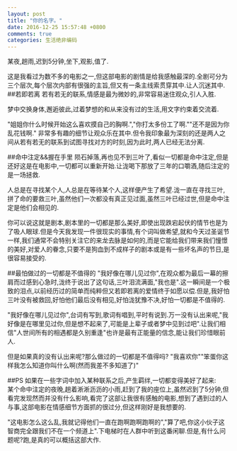 ```yaml
---
layout: post
title: "你的名字。"
date: 2016-12-25 15:57:48 +0800
comments: true
categories: 生活绝非编码
---
```


某夜,趟雨,迟到5分钟,坐下,观影,值了.
<!--more-->
这是我看过为数不多的电影之一,但这部电影的剧情是给我感触最深的.全剧可分为三个层次,每个层次内部有很强的主旨,但又有一条主线索贯穿其中.让人沉迷其中.
##若即若离
若有若无的联系,情感是最为微妙的,非常容易迷住观众,引人入胜.

梦中交换身体,邂逅彼此,过着梦想的和从来没有过的生活,用文字约束着交流着.

"姐姐你什么时候开始这么喜欢摸自己的胸啊.","你打太多份工了啊.""还不是因为你乱花钱啊." 非常多有趣的细节让观众乐在其中.但令我印象最为深刻的还是两人之间从若有若无的联系到试图寻找对方的时刻,因为此时,两人已经无法分离.

##命中注定&&握在手里
陨石掉落,再也见不到三叶了,看似一切都是命中注定,但是还好这是在电影中,一切都可以重新开始.让泷喝下那放了三年的口嚼酒,随后注定的是一场拯救.

人总是在寻找某个人,人总是在等待某个人,这样便产生了希望.泷一直在寻找三叶,拼了命的要救三叶,虽然他们一次都没有真正见过面,虽然三叶已经过世,但是命中注定是他们会相见的.

你可以说这就是剧本,剧本里的一切都是那么美好,即使出现跌宕起伏的情节也是为了吸人眼球.但是今天我发现一件很现实的事情,有个词叫做希望,就和今天过圣诞节一样,我们通常不会特别关注它的来龙去脉是如何的,而是它能给我们带来我们憧憬的美好,对爱人的眷念,只要不是狗血到不成样子的剧本或是有一些坏名声的节日,是很容易接受的.

##最怕做过的一切都是不值得的
"我好像在哪儿见过你",在观众都为最后一幕的擦肩而过感到心急时,泷终于说出了这句话,三叶泪流满面,"我也是".这一瞬间是一个极致的泪点,以前经历过的简单而纯粹但又若即若离的爱情终于如愿以偿.但是,我好怕三叶没有被救回,好怕他们最后没有相见,好怕泷犹豫不决,好怕一切都是不值得的.

"我好像在哪儿见过你",台词有写到,歌词有唱到,平时有说到.万一没有认出来呢,"我好像是在哪里见过你,但是想不起来了,可能是上辈子或者梦中见到过吧".让我们相信"人世间所有的相遇都是久别重逢"也许是最有正能量的信念,能让我们珍惜眼前人.

但是如果真的没有认出来呢?那么做过的一切都是不值得吗? "我喜欢你""笨蛋你这样我怎么知道你叫什么啊(然而我差不多知道了)"

##PS
如果在一些字词中加入某种联系之后,产生羁绊,一切都变得美好了起来:  
某个命中注定的夜晚,趟着淅淅沥沥的小雨,赶到了我的座位上,虽然迟到了5分钟,但看完发现然而并没有什么影响,看完了这部让我很有感触的电影,想到了遇到过的人与事,这部电影在情感细节方面抓的很过分,但这样刚好是我想要的.

"这电影怎么这么乱,我就记得他们一直在跑啊跑啊跑啊的","算了吧,你这小伙子这智商完全跟我们不在一个频道上".下电梯时在人群中听到这番闲聊.但是,有什么问题呢?跑,是真的可以概括这部大作.